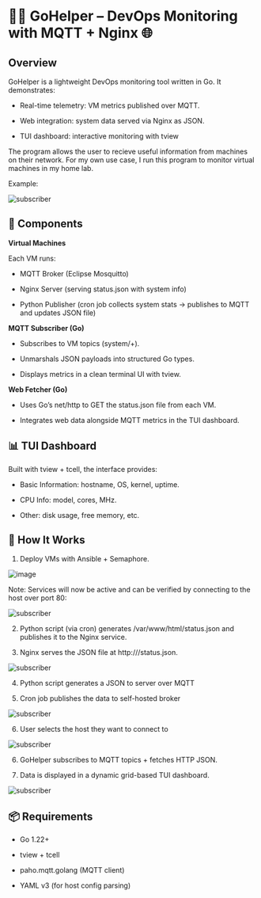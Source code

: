 # 🦫📡 GoHelper – DevOps Monitoring with MQTT + Nginx 🌐
## Overview

GoHelper is a lightweight DevOps monitoring tool written in Go. It demonstrates:

- Real-time telemetry: VM metrics published over MQTT.

- Web integration: system data served via Nginx as JSON.

- TUI dashboard: interactive monitoring with tview

The program allows the user to recieve useful information from machines on their network. For my own use case, I run this program to monitor virtual machines in my home lab.

Example:

![subscriber](images/textView.png)

## 🔧 Components
**Virtual Machines**

Each VM runs:

- MQTT Broker (Eclipse Mosquitto)

- Nginx Server (serving status.json with system info)

- Python Publisher (cron job collects system stats → publishes to MQTT and updates JSON file)

**MQTT Subscriber (Go)**

- Subscribes to VM topics (system/+).

- Unmarshals JSON payloads into structured Go types.

- Displays metrics in a clean terminal UI with tview.

**Web Fetcher (Go)**

- Uses Go’s net/http to GET the status.json file from each VM.

- Integrates web data alongside MQTT metrics in the TUI dashboard.

## 📊 TUI Dashboard

Built with tview + tcell, the interface provides:

- Basic Information: hostname, OS, kernel, uptime.

- CPU Info: model, cores, MHz.

- Other: disk usage, free memory, etc.

## 🚀 How It Works

1. Deploy VMs with Ansible + Semaphore.

![image](images/Finished_Playbook.png)

Note: Services will now be active and can be verified by connecting to the host over port 80:

![subscriber](images/Nginx.png)

2. Python script (via cron) generates /var/www/html/status.json and publishes it to the Nginx service.

3. Nginx serves the JSON file at http://<vm-ip>/status.json.

![subscriber](images/JsonStatus.png)

4. Python script generates a JSON to server over MQTT

5. Cron job publishes the data to self-hosted broker

![subscriber](images/MQTT.png)

6. User selects the host they want to connect to

![subscriber](images/listView.png)

6. GoHelper subscribes to MQTT topics + fetches HTTP JSON.

7. Data is displayed in a dynamic grid-based TUI dashboard.

![subscriber](images/textView.png)

## 📦 Requirements

- Go 1.22+

- tview + tcell

- paho.mqtt.golang (MQTT client)

- YAML v3 (for host config parsing)

